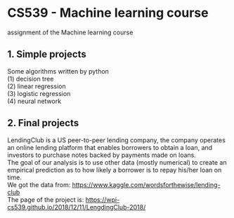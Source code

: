 
# CS539 - Machine learning course
assignment of the Machine learning course
## 1. Simple projects
Some algorithms written by python <br>
(1) decision tree <br>
(2) linear regression <br>
(3) logistic regression <br>
(4) neural network <br>
## 2. Final projects
LendingClub is a US peer-to-peer lending company, the company operates an online lending platform that enables borrowers to obtain a loan, and investors to purchase notes backed by payments made on loans. <br>
The goal of our analysis is to use other data (mostly numerical) to create an empirical prediction as to how likely a borrower is to repay his/her loan on time. <br>
We got the data from: https://www.kaggle.com/wordsforthewise/lending-club <br>
The page of the project is: https://wpi-cs539.github.io/2018/12/11/LengdingClub-2018/
